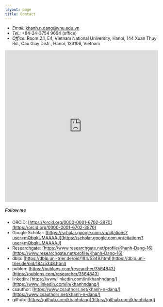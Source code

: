 ```yaml
---
layout: page
title: Contact 
---
```





- *Email:* [khanh.n.dang@vnu.edu.vn](mailto:khanh.n.dang@vnu.edu.vn)
- *Tel.:* +84-24-3754 9664 (office)
- *Office:* Room 2.1, E4, Vietnam National University, Hanoi, 144 Xuan Thuy Rd., Cau Giay Distr., Hanoi, 123106, Vietnam  


<iframe src="https://www.google.com/maps/embed?pb=!1m18!1m12!1m3!1d3723.861113554082!2d105.7805135512031!3d21.03824249275995!2m3!1f0!2f0!3f0!3m2!1i1024!2i768!4f13.1!3m3!1m2!1s0x3135ab354920c233%3A0x5d0313a3bfdc4f37!2sVNU%20University%20of%20Engineering%20and%20Technology!5e0!3m2!1sen!2s!4v1621681710447!5m2!1sen!2s" width="100%" class="rounded" height="500" style="border:0;" allowfullscreen="" loading="lazy"></iframe>


##### Follow me

- ORCID: [https://orcid.org/0000-0001-6702-3870](https://orcid.org/0000-0001-6702-3870)
- Google Scholar: [https://scholar.google.com.vn/citations?user=mQbqkUMAAAAJ](https://scholar.google.com.vn/citations?user=mQbqkUMAAAAJ) 
- Researchgate: [https://www.researchgate.net/profile/Khanh-Dang-16](https://www.researchgate.net/profile/Khanh-Dang-16)
- dblp: [https://dblp.uni-trier.de/pid/184/5348.html](https://dblp.uni-trier.de/pid/184/5348.html)
- publon: [https://publons.com/researcher/3564843](https://publons.com/researcher/3564843)
- linkedin: [https://www.linkedin.com/in/khanhndang/](https://www.linkedin.com/in/khanhndang/)
- csauthor: [https://www.csauthors.net/khanh-n-dang/](https://www.csauthors.net/khanh-n-dang/)
- github: [https://github.com/khanhdang](https://github.com/khanhdang)
